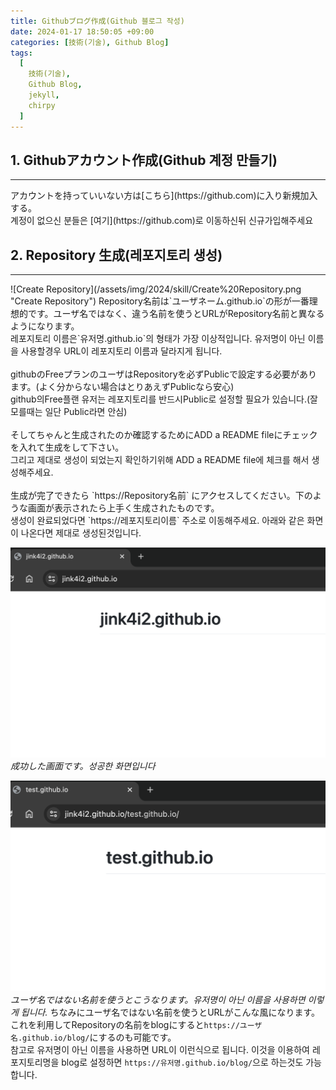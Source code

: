 ```yaml
---
title: Githubブログ作成(Github 블로그 작성)
date: 2024-01-17 18:50:05 +09:00
categories: [技術(기술), Github Blog]
tags:
  [
    技術(기술),
    Github Blog,
    jekyll,
    chirpy
  ]
---
```

## 1. Githubアカウント作成(Github 계정 만들기)
<hr>
アカウントを持っていいない方は[こちら](https://github.com)に入り新規加入する。<br>
계정이 없으신 분들은 [여기](https://github.com)로 이동하신뒤 신규가입해주세요<br>


## 2. Repository 生成(레포지토리 생성)
<hr>
![Create Repository](/assets/img/2024/skill/Create%20Repository.png "Create Repository")
Repository名前は`ユーザネーム.github.io`の形が一番理想的です。ユーザ名ではなく、違う名前を使うとURLがRepository名前と異なるようになります。<br>
레포지토리 이름은`유저명.github.io`의 형태가 가장 이상적입니다. 유저명이 아닌 이름을 사용할경우 URL이 레포지토리 이름과 달라지게 됩니다.<br>
<br>
githubのFreeプランのユーザはRepositoryを必ずPublicで設定する必要があります。(よく分からない場合はとりあえずPublicなら安心)<br>
github의Free플랜 유저는 레포지토리를 반드시Public로 설정할 필요가 있습니다.(잘 모를때는 일단 Public라면 안심)<br>
<br>
そしてちゃんと生成されたのか確認するためにADD a README fileにチェックを入れて生成をして下さい。<br>
그리고 제대로 생성이 되었는지 확인하기위해 ADD a README file에 체크를 해서 생성해주세요.<br>
<br>
生成が完了できたら `https://Repository名前` にアクセスしてください。下のような画面が表示されたら上手く生成されたものです。<br>
생성이 완료되었다면 `https://레포지토리이름` 주소로 이동해주세요. 아래와 같은 화면이 나온다면 제대로 생성된것입니다.<br>

![Create Repository Success](/assets/img/2024/skill/Create%20Repository%20Success.png "Create Repository Success")
_成功した画面です。성공한 화면입니다_

![Create Repository Fail](/assets/img/2024/skill/Create%20Repository%20Fail.png "Create Repository Fail")
_ユーザ名ではない名前を使うとこうなります。유저명이 아닌 이름을 사용하면 이렇게 됩니다._
ちなみにユーザ名ではない名前を使うとURLがこんな風になります。これを利用してRepositoryの名前をblogにすると`https://ユーザ名.github.io/blog/`にするのも可能です。<br>
참고로 유저명이 아닌 이름을 사용하면 URL이 이런식으로 됩니다. 이것을 이용하여 레포지토리명을 blog로 설정하면 `https://유저명.github.io/blog/`으로 하는것도 가능합니다.<br>